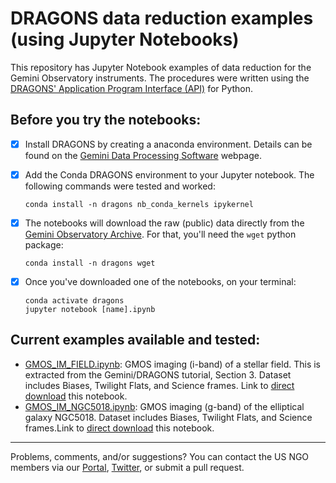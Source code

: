 # DRAGONS data reduction examples (using Jupyter Notebooks)

This repository has Jupyter Notebook examples of data reduction for the Gemini Observatory instruments. The procedures were written using the [DRAGONS' Application Program Interface (API)](https://gmosimg-drtutorial.readthedocs.io/en/v2.1.1/03_api_reduction.html) for Python.

## Before you try the notebooks:

- [x] Install DRAGONS by creating a anaconda environment. Details can be found on the [Gemini Data Processing Software](https://www.gemini.edu//observing/phase-iii/understanding-and-processing-data/Data-Processing-Software) webpage.
- [x] Add the Conda DRAGONS environment to your Jupyter notebook. The following commands were tested and worked:

   ```
   conda install -n dragons nb_conda_kernels ipykernel
   ```
   
- [x] The notebooks will download the raw (public) data directly from the [Gemini Observatory Archive](https://archive.gemini.edu/searchform). For that, you'll need the `wget` python package:

   ```
   conda install -n dragons wget
   ```

- [x] Once you've downloaded one of the notebooks, on your terminal:

   ```
   conda activate dragons
   jupyter notebook [name].ipynb
   ```

## Current examples available and tested:

- [GMOS_IM_FIELD.ipynb](GMOS_IM_FIELD.ipynb): GMOS imaging (i-band) of a stellar field. This is extracted from the Gemini/DRAGONS tutorial, Section 3. Dataset includes Biases, Twilight Flats, and Science frames. Link to [direct download](https://raw.githubusercontent.com/usngo/DRAGONS/main/GMOS_IM_FIELD.ipynb) this notebook.
- [GMOS_IM_NGC5018.ipynb](GMOS_IM_NGC5018.ipynb): GMOS imaging (g-band) of the elliptical galaxy NGC5018.  Dataset includes Biases, Twilight Flats, and Science frames.Link to [direct download](https://raw.githubusercontent.com/usngo/DRAGONS/main/GMOS_IM_NGC5018.ipynb) this notebook.

---
Problems, comments, and/or suggestions? You can contact the US NGO members via our [Portal](http://ast.noao.edu/csdc/usngo), [Twitter](https://twitter.com/usngo), or submit a pull request.
